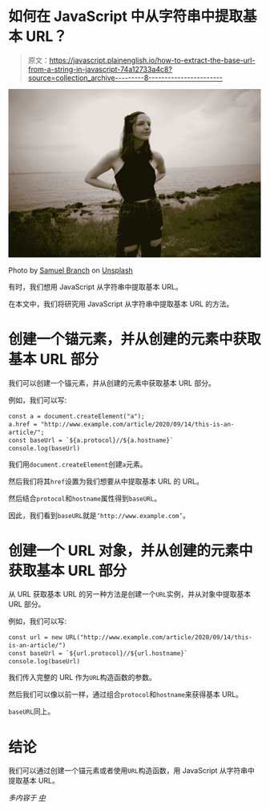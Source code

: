 # 如何在 JavaScript 中从字符串中提取基本 URL？

> 原文：<https://javascript.plainenglish.io/how-to-extract-the-base-url-from-a-string-in-javascript-74a12733a4c8?source=collection_archive---------8----------------------->

![](img/3dc3af34552b2bf806474d21aee68c69.png)

Photo by [Samuel Branch](https://unsplash.com/@simply_samuel?utm_source=medium&utm_medium=referral) on [Unsplash](https://unsplash.com?utm_source=medium&utm_medium=referral)

有时，我们想用 JavaScript 从字符串中提取基本 URL。

在本文中，我们将研究用 JavaScript 从字符串中提取基本 URL 的方法。

# 创建一个锚元素，并从创建的元素中获取基本 URL 部分

我们可以创建一个锚元素，并从创建的元素中获取基本 URL 部分。

例如，我们可以写:

```
const a = document.createElement("a");
a.href = "http://www.example.com/article/2020/09/14/this-is-an-article/";
const baseUrl = `${a.protocol}//${a.hostname}`
console.log(baseUrl)
```

我们用`document.createElement`创建`a`元素。

然后我们将其`href`设置为我们想要从中提取基本 URL 的 URL。

然后结合`protocol`和`hostname`属性得到`baseURL`。

因此，我们看到`baseURL`就是`‘http://www.example.com’`。

# 创建一个 URL 对象，并从创建的元素中获取基本 URL 部分

从 URL 获取基本 URL 的另一种方法是创建一个`URL`实例，并从对象中提取基本 URL 部分。

例如，我们可以写:

```
const url = new URL("http://www.example.com/article/2020/09/14/this-is-an-article/")
const baseUrl = `${url.protocol}//${url.hostname}`
console.log(baseUrl)
```

我们传入完整的 URL 作为`URL`构造函数的参数。

然后我们可以像以前一样，通过组合`protocol`和`hostname`来获得基本 URL。

`baseURL`同上。

# 结论

我们可以通过创建一个锚元素或者使用`URL`构造函数，用 JavaScript 从字符串中提取基本 URL。

*多内容于* [*中*](http://plainenglish.io/)
